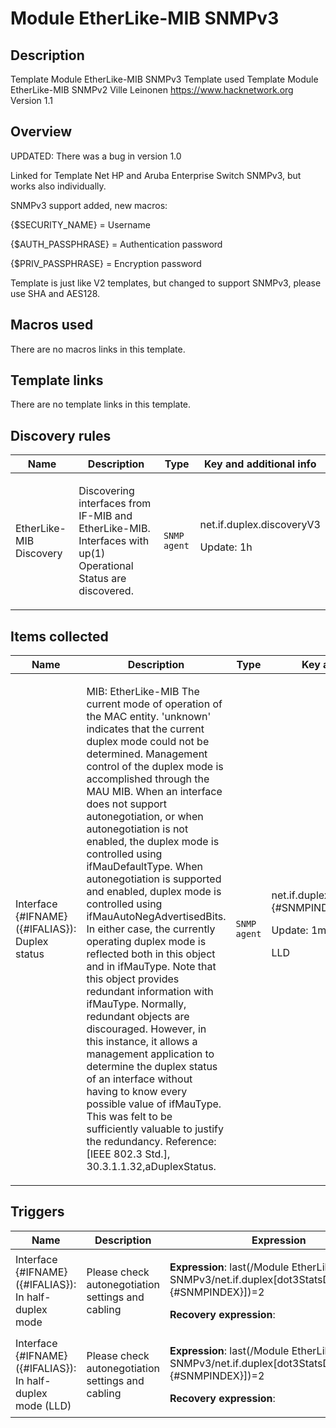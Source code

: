# Module EtherLike-MIB SNMPv3

## Description

Template Module EtherLike-MIB SNMPv3 Template used Template Module EtherLike-MIB SNMPv2 Ville Leinonen https://www.hacknetwork.org Version 1.1

## Overview

UPDATED: There was a bug in version 1.0


 


Linked for Template Net HP and Aruba Enterprise Switch SNMPv3, but works also individually.


SNMPv3 support added, new macros:


{$SECURITY\_NAME} = Username


{$AUTH\_PASSPHRASE} = Authentication password


{$PRIV\_PASSPHRASE} = Encryption password


 


Template is just like V2 templates, but changed to support SNMPv3, please use SHA and AES128.



## Macros used

There are no macros links in this template.

## Template links

There are no template links in this template.

## Discovery rules

|Name|Description|Type|Key and additional info|
|----|-----------|----|----|
|EtherLike-MIB Discovery|<p>Discovering interfaces from IF-MIB and EtherLike-MIB. Interfaces with up(1) Operational Status are discovered.</p>|`SNMP agent`|net.if.duplex.discoveryV3<p>Update: 1h</p>|


## Items collected

|Name|Description|Type|Key and additional info|
|----|-----------|----|----|
|Interface {#IFNAME}({#IFALIAS}): Duplex status|<p>MIB: EtherLike-MIB The current mode of operation of the MAC entity. 'unknown' indicates that the current duplex mode could not be determined. Management control of the duplex mode is accomplished through the MAU MIB. When an interface does not support autonegotiation, or when autonegotiation is not enabled, the duplex mode is controlled using ifMauDefaultType. When autonegotiation is supported and enabled, duplex mode is controlled using ifMauAutoNegAdvertisedBits. In either case, the currently operating duplex mode is reflected both in this object and in ifMauType. Note that this object provides redundant information with ifMauType. Normally, redundant objects are discouraged. However, in this instance, it allows a management application to determine the duplex status of an interface without having to know every possible value of ifMauType. This was felt to be sufficiently valuable to justify the redundancy. Reference: [IEEE 802.3 Std.], 30.3.1.1.32,aDuplexStatus.</p>|`SNMP agent`|net.if.duplex[dot3StatsDuplexStatus.{#SNMPINDEX}]<p>Update: 1m</p><p>LLD</p>|


## Triggers

|Name|Description|Expression|Priority|
|----|-----------|----------|--------|
|Interface {#IFNAME}({#IFALIAS}): In half-duplex mode|<p>Please check autonegotiation settings and cabling</p>|<p>**Expression**: last(/Module EtherLike-MIB SNMPv3/net.if.duplex[dot3StatsDuplexStatus.{#SNMPINDEX}])=2</p><p>**Recovery expression**: </p>|warning|
|Interface {#IFNAME}({#IFALIAS}): In half-duplex mode (LLD)|<p>Please check autonegotiation settings and cabling</p>|<p>**Expression**: last(/Module EtherLike-MIB SNMPv3/net.if.duplex[dot3StatsDuplexStatus.{#SNMPINDEX}])=2</p><p>**Recovery expression**: </p>|warning|
